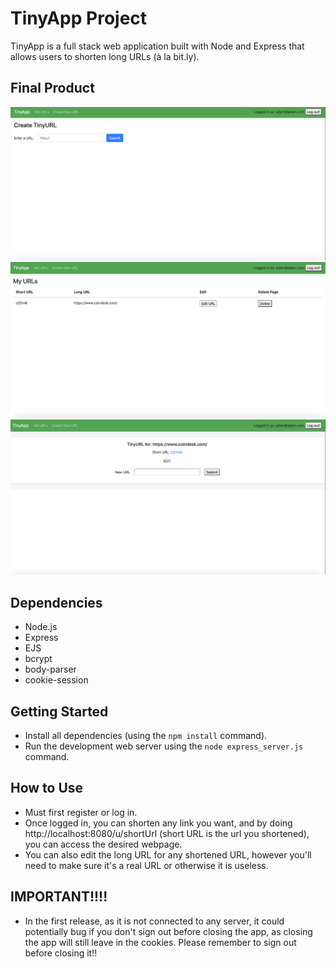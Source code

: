 # TinyApp Project

TinyApp is a full stack web application built with Node and Express that allows users to shorten long URLs (à la bit.ly).

## Final Product

!["screenshot description"](https://github.com/danschae/tinyapp/blob/master/docs/urls_new_page.png)
!["screenshot description"](https://github.com/danschae/tinyapp/blob/master/docs/urls_page.png)
!["screenshot description"](https://github.com/danschae/tinyapp/blob/master/docs/edit_urls_page.png)


## Dependencies

- Node.js
- Express
- EJS
- bcrypt
- body-parser
- cookie-session

## Getting Started

- Install all dependencies (using the `npm install` command).
- Run the development web server using the `node express_server.js` command.

## How to Use
- Must first register or log in.
- Once logged in, you can shorten any link you want, and by doing http://localhost:8080/u/shortUrl (short URL is the url you shortened), you can access the desired webpage.
- You can also edit the long URL for any shortened URL, however you'll need to make sure it's a real URL or otherwise it is useless.

## IMPORTANT!!!!
- In the first release, as it is not connected to any server, it could potentially bug if you don't sign out before closing the app, as closing the app will still leave in the cookies. Please remember to sign out before closing it!!
